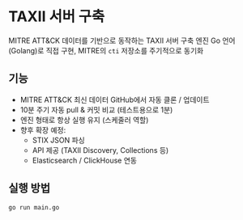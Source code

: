 # TAXII 서버 구축

MITRE ATT&CK 데이터를 기반으로 동작하는 TAXII 서버 구축 엔진
Go 언어(Golang)로 직접 구현, MITRE의 `cti` 저장소를 주기적으로 동기화

## 기능

- MITRE ATT&CK 최신 데이터 GitHub에서 자동 클론 / 업데이트
- 10분 주기 자동 pull & 커밋 비교 (테스트용으로 1분)
- 엔진 형태로 항상 실행 유지 (스케줄러 역할)
- 향후 확장 예정:
  - STIX JSON 파싱
  - API 제공 (TAXII Discovery, Collections 등)
  - Elasticsearch / ClickHouse 연동

## 실행 방법

```bash
go run main.go

